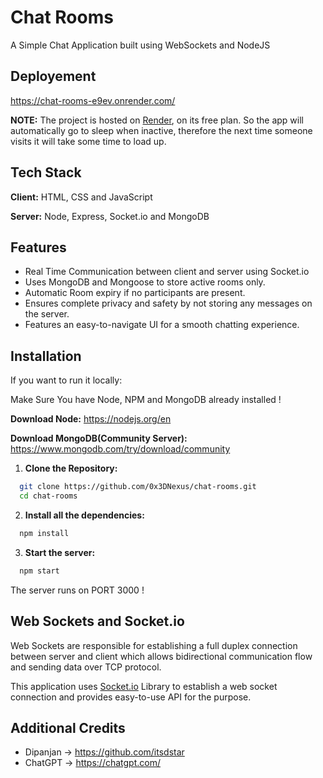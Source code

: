 # Chat Rooms

A Simple Chat Application built using WebSockets and NodeJS

## Deployement

https://chat-rooms-e9ev.onrender.com/

**NOTE:** The project is hosted on [Render](https://render.com/), on its free plan. So the app will automatically go to sleep when inactive, therefore the next time someone visits it will take some time to load up.

## Tech Stack

**Client:** HTML, CSS and JavaScript

**Server:** Node, Express, Socket.io and MongoDB

## Features

- Real Time Communication between client and server using Socket.io
- Uses MongoDB and Mongoose to store active rooms only.
- Automatic Room expiry if no participants are present. 
- Ensures complete privacy and safety by not storing any messages on the server.
- Features an easy-to-navigate UI for a smooth chatting experience.

## Installation

If you want to run it locally:

Make Sure You have Node, NPM and MongoDB already installed !

**Download Node:** https://nodejs.org/en

**Download MongoDB(Community Server):** https://www.mongodb.com/try/download/community
 

1. **Clone the Repository:**
```bash
  git clone https://github.com/0x3DNexus/chat-rooms.git
  cd chat-rooms
```
2. **Install all the dependencies:**
```bash
  npm install
```

3. **Start the server:**
```bash
  npm start
``` 

The server runs on PORT 3000 !

## Web Sockets and Socket.io
Web Sockets are responsible for establishing a full duplex connection between server and client which allows bidirectional communication flow and sending data over TCP protocol.

This application uses [Socket.io](https://socket.io/) Library to establish a web socket connection and provides easy-to-use API for the purpose.

## Additional Credits 

- Dipanjan -> https://github.com/itsdstar
- ChatGPT -> https://chatgpt.com/